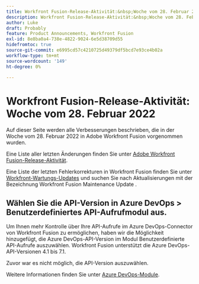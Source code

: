 ```yaml
---
title: Workfront Fusion-Release-Aktivität:&nbsp;Woche vom 28. Februar 2022
description: Workfront Fusion-Release-Aktivität:&nbsp;Woche vom 28. Februar 2022
author: Luke
draft: Probably
feature: Product Announcements, Workfront Fusion
exl-id: 8e8ba0a4-738e-4822-9024-6e5d38709d55
hidefromtoc: true
source-git-commit: e6995cd57c4210725d49379df5bcd7e93ce4b02a
workflow-type: tm+mt
source-wordcount: '149'
ht-degree: 0%

---
```


# Workfront Fusion-Release-Aktivität: Woche vom 28. Februar 2022

Auf dieser Seite werden alle Verbesserungen beschrieben, die in der Woche vom 28. Februar 2022 in Adobe Workfront Fusion vorgenommen wurden.

Eine Liste aller letzten Änderungen finden Sie unter [Adobe Workfront Fusion-Release-Aktivität](../../../product-announcements/product-releases/fusion-release-activity/fusion-release-activity.md).

Eine Liste der letzten Fehlerkorrekturen in Workfront Fusion finden Sie unter [Workfront-Wartungs-Updates](https://experienceleague.adobe.com/docs/workfront-known-issues/releases/current-updates.html) und suchen Sie nach Aktualisierungen mit der Bezeichnung Workfront Fusion Maintenance Update .

## Wählen Sie die API-Version in Azure DevOps > Benutzerdefiniertes API-Aufrufmodul aus.

Um Ihnen mehr Kontrolle über Ihre API-Aufrufe im Azure DevOps-Connector von Workfront Fusion zu ermöglichen, haben wir die Möglichkeit hinzugefügt, die Azure DevOps-API-Version im Modul Benutzerdefinierte API-Aufrufe auszuwählen. Workfront Fusion unterstützt die Azure DevOps-API-Versionen 4.1 bis 7.1.

Zuvor war es nicht möglich, die API-Version auszuwählen.

Weitere Informationen finden Sie unter [Azure DevOps-Module](../../../workfront-fusion/apps-and-their-modules/azure-dev-ops.md).
